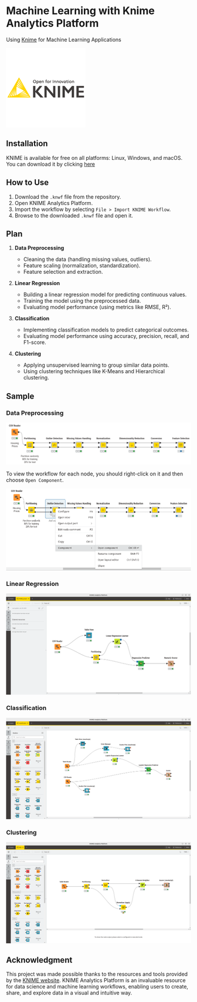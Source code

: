 # Machine Learning with Knime Analytics Platform
Using [Knime](https://www.knime.com/) for Machine Learning Applications

![Knime](imgs/knime.png)

## Installation
KNIME is available for free on all platforms: Linux, Windows, and macOS. You can download it by clicking [here](https://www.knime.com/downloads/download-knime?token=1737974123:197.20.72.240:b5048c5b8707a5e8893fc5640ddf5309b4415701e125d1c931670b0dd94050d7/)

## How to Use
1. Download the `.knwf` file from the repository.
2. Open KNIME Analytics Platform.
3. Import the workflow by selecting `File > Import KNIME Workflow`.
4. Browse to the downloaded `.knwf` file and open it.
  
## Plan

1. **Data Preprocessing**
   - Cleaning the data (handling missing values, outliers).
   - Feature scaling (normalization, standardization).
   - Feature selection and extraction.
   
2. **Linear Regression**
   - Building a linear regression model for predicting continuous values.
   - Training the model using the preprocessed data.
   - Evaluating model performance (using metrics like RMSE, R²).

3. **Classification**
   - Implementing classification models to predict categorical outcomes.
   - Evaluating model performance using accuracy, precision, recall, and F1-score.

4. **Clustering**
   - Applying unsupervised learning to group similar data points.
   - Using clustering techniques like K-Means and Hierarchical clustering.

## Sample
### Data Preprocessing

![Data Preprocessing](imgs/Data%20Preprocessing%20Workflow.png)

To view the workflow for each node, you should right-click on it and then choose `Open Component`.

![Node Workflow](imgs/Nodes%20workflow.png)

### Linear Regression

![Linear regression](imgs/Linear%20Regression.png)

### Classification

![Classification Model](imgs/classification.png)

### Clustering

![Clustering Model](imgs/clustering.png)

## Acknowledgment

This project was made possible thanks to the resources and tools provided by the [KNIME website](https://www.knime.com/). 
KNIME Analytics Platform is an invaluable resource for data science and machine learning workflows, enabling users to create, share, and explore data in a visual and intuitive way.








